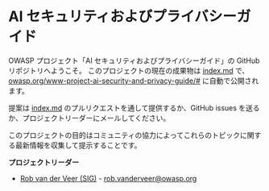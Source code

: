 # AI セキュリティおよびプライバシーガイド
OWASP プロジェクト「AI セキュリティおよびプライバシーガイド」の GitHub リポジトリへようこそ。
このプロジェクトの現在の成果物は [index.md](index.md) で、[owasp.org/www-project-ai-security-and-privacy-guide/#](https://owasp.org/www-project-ai-security-and-privacy-guide/#) に自動で公開されます。

提案は [index.md](index.md) のプルリクエストを通して提供するか、GitHub issues を送るか、プロジェクトリーダーにメールしてください。

このプロジェクトの目的はコミュニティの協力によってこれらのトピックに関する最新情報を収集して提示することです。



**プロジェクトリーダー**
* [Rob van der Veer (SIG)](https://www.linkedin.com/in/robvanderveer/) - [rob.vanderveer@owasp.org](mailto:rob.vanderveer@owasp.org)
